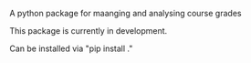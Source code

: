 A python package for maanging and analysing course grades

This package is currently in development.

Can be installed via "pip install ."
